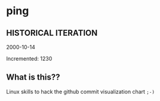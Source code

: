 # ping

## HISTORICAL ITERATION
2000-10-14

Incremented: 1230

## What is this?? 
Linux skills to hack the github commit visualization chart `;-)`

